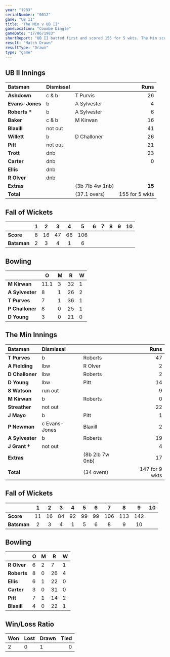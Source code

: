 ```yaml
---
year: "1983"
serialNumber: "0012"
game: "UB II"
title: "The Min v UB II"
gameLocation: "Coombe Dingle"
gameDate: "17/06/1983"
shortReport: "UB II batted first and scored 155 for 5 wkts. The Min scored 147 for 9 wkts before time ran out"
result: "Match Drawn"
resultType: "Drawn"
type: "game"
---
```


## UB II Innings

| Batsman | Dismissal |  | Runs |
|:---|:---|---|---:|
| **Ashdown** | c & b | T Purvis | 26 | 
| **Evans-Jones** | b | A Sylvester | 4 | 
| **Roberts &#42;** | b | A Sylvester | 6 | 
| **Baker** | c & b | M Kirwan | 16 | 
| **Blaxill** | not out | | 41 | 
| **Willett** | b | D Challoner | 26 | 
| **Pitt** | not out | | 21 | 
| **Trott** | dnb | | 23 | 
| **Carter** | dnb | | 0 | 
| **Ellis** | dnb | | | 
| **R Olver** | dnb | | | 
| **Extras** | | (3b 7lb 4w 1nb) | **15** | 
| **Total** | | (37.1 overs) | 155 for 5 wkts | 

## Fall of Wickets

| | 1 | 2 | 3 | 4 | 5 | 6 | 7 | 8 | 9 | 10 |
|---|:---:|:---:|:---:|:---:|:---:|:---:|:---:|:---:|:---:|:---:|
| **Score** | 8 | 16 | 47 | 66 | 106 | | | | | | 
| **Batsman** | 2 | 3 | 4 | 1 | 6 | | | | | | 


## Bowling

| | O | M | R | W |
|---|---|---|---|---|
| **M Kirwan** | 11.1 | 3 | 32 | 1 | 
| **A Sylvester** | 8 | 1 | 26 | 2 | 
| **T Purves** | 7 | 1 | 36 | 1 | 
| **P Challoner** | 8 | 0 | 25 | 1 | 
| **D Young** | 3 | 0 | 21 | 0 | 

## The Min Innings

| Batsman | Dismissal |  | Runs |
|:---|:---|---|---:|
| **T Purves** | b | Roberts | 47 | 
| **A Fielding** | lbw | R Olver | 2 | 
| **D Challoner** | lbw | Roberts | 2 | 
| **D Young** | lbw | Pitt | 14 | 
| **S Watson** | run out | | 9 | 
| **M Kirwan** | b | Roberts | 0| 
| **Streather** | not out | | 22 | 
| **J Mayo** | b | Pitt | 1 | 
| **P Newman** | c Evans-Jones | Blaxill | 2 | 
| **A Sylvester** | b | Roberts | 19 | 
| **J Grant &#8224;** | not out | | 4 | 
| **Extras** | | (8b 2lb 7w 0nb) | 17 | 
| **Total** | | (34 overs) | 147 for 9 wkts | 

## Fall of Wickets

| | 1 | 2 | 3 | 4 | 5 | 6 | 7 | 8 | 9 | 10 |
|---|:---:|:---:|:---:|:---:|:---:|:---:|:---:|:---:|:---:|:---:|
| **Score** | 11 | 16 | 84 | 92 | 99 | 99 | 106 | 113 | 142 | |
| **Batsman** | 2 | 3 | 4 | 1 | 5 | 6 | 8 | 9 | 10 | | 


## Bowling

| | O | M | R | W |
|---|---|---|---|---|
| **R Olver** | 6 | 2 | 7 | 1 | 
| **Roberts** | 8 | 0 | 26 | 4 | 
| **Ellis** | 6 | 1 | 22 | 0 | 
| **Carter** | 3 | 0 | 31 | 0 | 
| **Pitt** | 7 | 1 | 14 | 2 | 
| **Blaxill** | 4 | 0 | 22 | 1 | 

## Win/Loss Ratio

| Won | Lost | Drawn | Tied |
|:---|:---|:---|---:|
| 2 | 0 | 1 | 0 |